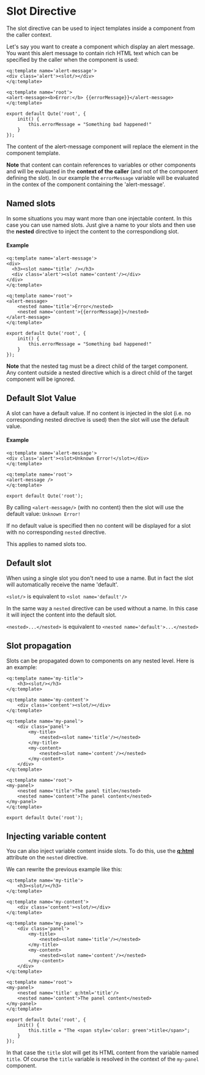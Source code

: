 # Slot Directive

The slot directive can be used to inject templates inside a component from the caller context.

Let's say you want to create a component which display an alert message. You want this alert message to contain rich HTML text which can be specified by the caller when the component is used:

```jsq
<q:template name='alert-message'>
<div class='alert'><slot/></div>
</q:template>

<q:template name='root'>
<alert-message><b>Error:</b> {{errorMessage}}</alert-message>
</q:template>

export default Qute('root', {
	init() {
		this.errorMessage = "Something bad happened!"
	}
});
```

The content of the alert-message component will replace the <slot/> element in the component template.

**Note** that content can contain references to variables or other components and will be evaluated in the **context of the caller** (and not of the component defining the slot).
In our example the `errorMessage` variable will be evaluated in the contex of the component containing the 'alert-message'.

## Named slots

In some situations you may want more than one injectable content. In this case you can use named slots. Just give a name to your slots and then use the **nested** directive to inject the content to the correspondiong slot.

#### Example

```jsq
<q:template name='alert-message'>
<div>
  <h3><slot name='title' /></h3>
  <div class='alert'><slot name='content'/></div>
</div>
</q:template>

<q:template name='root'>
<alert-message>
	<nested name='title'>Error</nested>
	<nested name='content'>{{errorMessage}}</nested>
</alert-message>
</q:template>

export default Qute('root', {
	init() {
		this.errorMessage = "Something bad happened!"
	}
});
```

**Note** that the nested tag must be a direct child of the target component. Any content outside a nested directive which is a direct child of the target component will be ignored.

## Default Slot Value

A slot can have a default value. If no content is injected in the slot (i.e. no corresponding nested directive is used) then the slot will use the default value.

#### Example

```jsq
<q:template name='alert-message'>
<div class='alert'><slot>Unknown Error!</slot></div>
</q:template>

<q:template name='root'>
<alert-message />
</q:template>

export default Qute('root');
```

By calling `<alert-message/>` (with no content) then the slot will use the default value: `Unknown Error!`

If no default value is specified then no content will be displayed for a slot with no corresponding `nested` directive.

This applies to named slots too.

## Default slot

When using a single slot you don't need to use a name. But in fact the slot will automatically receive the name 'default'.

`<slot/>` is equivalent to `<slot name='default'/>`

In the same way a `nested` directive can be used without a name. In this case it will inject the content into the default slot.

`<nested>...</nested>` is equivalent to `<nested name='default'>...</nested>`

## Slot propagation

Slots can be propagated down to components on any nested level. Here is an example:

```jsq
<q:template name='my-title'>
	<h3><slot/></h3>
</q:template>

<q:template name='my-content'>
	<div class='content'><slot/></div>
</q:template>

<q:template name='my-panel'>
	<div class='panel'>
		<my-title>
			<nested><slot name='title'/></nested>
		</my-title>
		<my-content>
			<nested><slot name='content'/></nested>
		</my-content>
	</div>
</q:template>

<q:template name='root'>
<my-panel>
	<nested name='title'>The panel title</nested>
	<nested name='content'>The panel content</nested>
</my-panel>
</q:template>

export default Qute('root');
```

## Injecting variable content

You can also inject variable content inside slots. To do this, use the **[q:html](#/attributes/q-html)** attribute on the `nested` directive.

We can rewrite the previous example like this:

```jsq
<q:template name='my-title'>
	<h3><slot/></h3>
</q:template>

<q:template name='my-content'>
	<div class='content'><slot/></div>
</q:template>

<q:template name='my-panel'>
	<div class='panel'>
		<my-title>
			<nested><slot name='title'/></nested>
		</my-title>
		<my-content>
			<nested><slot name='content'/></nested>
		</my-content>
	</div>
</q:template>

<q:template name='root'>
<my-panel>
    <nested name='title' q:html='title'/>
    <nested name='content'>The panel content</nested>
</my-panel>
</q:template>

export default Qute('root', {
	init() {
		this.title = "The <span style='color: green'>title</span>";
	}
});
```

In that case the `title` slot will get its HTML content from the variable named `title`. Of course the `title` variable is resolved in the context of the `my-panel` component.



